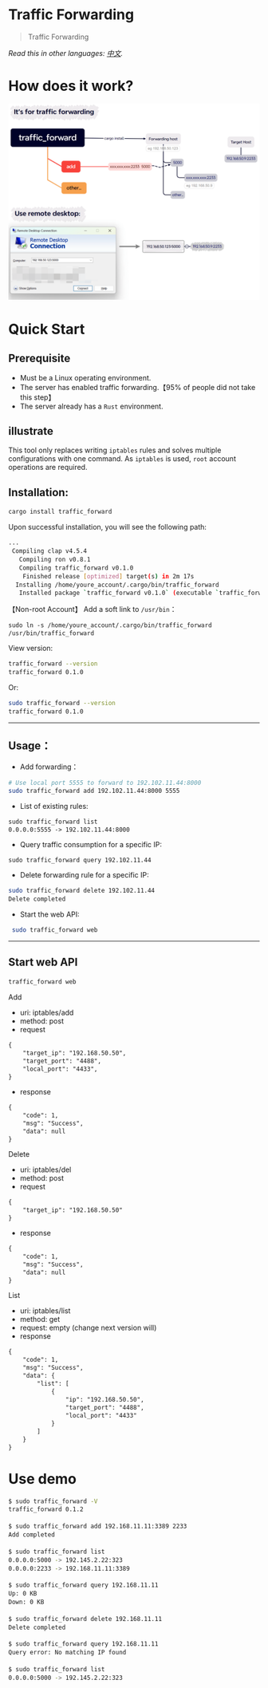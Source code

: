# Traffic Forwarding

> Traffic Forwarding

*Read this in other languages:  [中文](README.cn.md).*

# How does it work?

![](how_does_it_work.png)

# Quick Start

## Prerequisite 
* Must be a Linux operating environment.
* The server has enabled traffic forwarding.【95% of people did not take this step】
* The server already has a `Rust` environment.

## illustrate

This tool only replaces writing `iptables` rules and solves multiple configurations with one command. As `iptables` is used, `root` account operations are required.

## Installation:


```bash
cargo install traffic_forward
```

Upon successful installation, you will see the following path:
```bash
...
 Compiling clap v4.5.4
   Compiling ron v0.8.1
   Compiling traffic_forward v0.1.0
    Finished release [optimized] target(s) in 2m 17s
  Installing /home/youre_account/.cargo/bin/traffic_forward
   Installed package `traffic_forward v0.1.0` (executable `traffic_forward`)
```

【Non-root Account】 Add a soft link to `/usr/bin`：

```
sudo ln -s /home/youre_account/.cargo/bin/traffic_forward /usr/bin/traffic_forward
```

View version:
``` bash
traffic_forward --version
traffic_forward 0.1.0
```

Or:
``` bash
sudo traffic_forward --version
traffic_forward 0.1.0
```

---

## Usage：

* Add forwarding：

```bash
# Use local port 5555 to forward to 192.102.11.44:8000
sudo traffic_forward add 192.102.11.44:8000 5555
```

* List of existing rules:
```
sudo traffic_forward list
0.0.0.0:5555 -> 192.102.11.44:8000
```

* Query traffic consumption for a specific IP:
```
sudo traffic_forward query 192.102.11.44
```

* Delete forwarding rule for a specific IP:
```bash
sudo traffic_forward delete 192.102.11.44
Delete completed
```

* Start the web API:
```bash
 sudo traffic_forward web
```

---



## Start web API

```bash
traffic_forward web
```

Add
* uri: iptables/add
* method: post
* request
```
{
	"target_ip": "192.168.50.50",
	"target_port": "4488",
	"local_port": "4433",
}
```

* response
```
{
	"code": 1,
	"msg": "Success",
	"data": null
}
```

Delete
* uri: iptables/del
* method: post
* request
```
{
	"target_ip": "192.168.50.50"
}
```

* response
```
{
	"code": 1,
	"msg": "Success",
	"data": null
}
```

List
* uri: iptables/list
* method: get
* request: empty (change next version will) 
* response
```
{
	"code": 1,
	"msg": "Success",
	"data": {
		"list": [
			{
				"ip": "192.168.50.50",
				"target_port": "4488",
				"local_port": "4433"
			}
		]
	}
}
```

# Use demo

``` bash
$ sudo traffic_forward -V
traffic_forward 0.1.2

$ sudo traffic_forward add 192.168.11.11:3389 2233
Add completed

$ sudo traffic_forward list
0.0.0.0:5000 -> 192.145.2.22:323
0.0.0.0:2233 -> 192.168.11.11:3389

$ sudo traffic_forward query 192.168.11.11
Up: 0 KB 
Down: 0 KB

$ sudo traffic_forward delete 192.168.11.11
Delete completed

$ sudo traffic_forward query 192.168.11.11
Query error: No matching IP found

$ sudo traffic_forward list
0.0.0.0:5000 -> 192.145.2.22:323

```